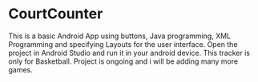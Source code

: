 # CourtCounter
This is a basic Android App using buttons, Java programming, XML Programming and specifying Layouts for the user interface.
Open the project in Android Studio and run it in your android device.
This tracker is only for Basketball.
Project is ongoing and i will be adding many more games.
